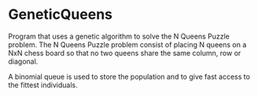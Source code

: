# GeneticQueens
Program that uses a genetic algorithm to solve the N Queens Puzzle problem.
The N Queens Puzzle problem consist of placing N queens on a NxN chess board
so that no two queens share the same column, row or diagonal.

A binomial queue is used to store the population and to give fast access
to the fittest individuals.